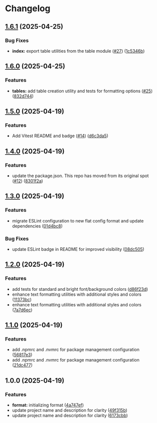 # Changelog

## [1.6.1](https://github.com/sds9/console-tools-js/compare/v1.6.0...v1.6.1) (2025-04-25)


### Bug Fixes

* **index:** export table utilities from the table module ([#27](https://github.com/sds9/console-tools-js/issues/27)) ([1c5346b](https://github.com/sds9/console-tools-js/commit/1c5346bf53c73985a4fa11d0b5f33d7915d820a4))

## [1.6.0](https://github.com/sds9/console-tools-js/compare/v1.5.0...v1.6.0) (2025-04-25)


### Features

* **tables:** add table creation utility and tests for formatting options ([#25](https://github.com/sds9/console-tools-js/issues/25)) ([832d744](https://github.com/sds9/console-tools-js/commit/832d744bd7b997e4752987858cf73cec630144c5))

## [1.5.0](https://github.com/sds9/console-tools-js/compare/v1.4.0...v1.5.0) (2025-04-19)


### Features

* Add Vitest README and badge ([#14](https://github.com/sds9/console-tools-js/issues/14)) ([d6c3da5](https://github.com/sds9/console-tools-js/commit/d6c3da54b7598e4c8c4b47caf4dcd9ca729a9440))

## [1.4.0](https://github.com/sds9/console-tools-js/compare/v1.3.0...v1.4.0) (2025-04-19)


### Features

* update the package.json. This repo has moved from its original spot ([#12](https://github.com/sds9/console-tools-js/issues/12)) ([8301f2a](https://github.com/sds9/console-tools-js/commit/8301f2a7047d083a908dbe84382a5591be6f593c))

## [1.3.0](https://github.com/sds9-org/js-exec/compare/v1.2.0...v1.3.0) (2025-04-19)


### Features

* migrate ESLint configuration to new flat config format and update dependencies ([01d4bc8](https://github.com/sds9-org/js-exec/commit/01d4bc88d9663cb0ca2feed9058099198673f478))


### Bug Fixes

* update ESLint badge in README for improved visibility ([08dc505](https://github.com/sds9-org/js-exec/commit/08dc50528f25111879e0b09face2f79b0e296f67))

## [1.2.0](https://github.com/sds9-org/js-exec/compare/v1.1.0...v1.2.0) (2025-04-19)


### Features

* add tests for standard and bright font/background colors ([d86f23d](https://github.com/sds9-org/js-exec/commit/d86f23d77334b4b76ea77babd3f695e9a869ed3d))
* enhance text formatting utilities with additional styles and colors ([11373bc](https://github.com/sds9-org/js-exec/commit/11373bcc2f588ef00dc633e36b020df9c63f16cb))
* enhance text formatting utilities with additional styles and colors ([7a7d6ec](https://github.com/sds9-org/js-exec/commit/7a7d6ecd39b1b87df4657dc395e4f8bc89dc3cfb))

## [1.1.0](https://github.com/sds9-org/js-exec/compare/v1.0.0...v1.1.0) (2025-04-19)


### Features

* add .npmrc and .nvmrc for package management configuration ([56817e3](https://github.com/sds9-org/js-exec/commit/56817e3f07c090a3c25720a0028127bd5f32002f))
* add .npmrc and .nvmrc for package management configuration ([21dc477](https://github.com/sds9-org/js-exec/commit/21dc477db272357a43bb2850cb2f5da78d75593a))

## 1.0.0 (2025-04-19)


### Features

* **format:** initializing format ([4a747ef](https://github.com/sds9-org/js-exec/commit/4a747efe6f4a099ce58250a72b61188be3f0ba47))
* update project name and description for clarity ([49f315b](https://github.com/sds9-org/js-exec/commit/49f315baa5467575f6cc2fd7be28766cd986e702))
* update project name and description for clarity ([6173cbb](https://github.com/sds9-org/js-exec/commit/6173cbb5adf5dd8bdccedc15b3d3776811a4fa30))
